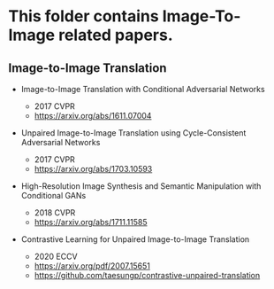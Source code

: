 # This folder contains Image-To-Image related papers.

## Image-to-Image Translation
-   Image-to-Image Translation with Conditional Adversarial Networks
    -   2017 CVPR
    -   https://arxiv.org/abs/1611.07004

-   Unpaired Image-to-Image Translation using Cycle-Consistent Adversarial Networks
    -   2017 CVPR
    -   https://arxiv.org/abs/1703.10593

-   High-Resolution Image Synthesis and Semantic Manipulation with Conditional GANs
    -   2018 CVPR
    -   https://arxiv.org/abs/1711.11585

-   Contrastive Learning for Unpaired Image-to-Image Translation
    -   2020 ECCV
    -   https://arxiv.org/pdf/2007.15651
    -   https://github.com/taesungp/contrastive-unpaired-translation
